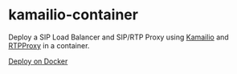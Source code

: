 # kamailio-container

Deploy a SIP Load Balancer and SIP/RTP Proxy using [Kamailio](https://github.com/kamailio/kamailio) and [RTPProxy](https://github.com/sippy/rtpproxy) in a container.

[Deploy on Docker](https://github.com/leuvataral/kamailio-container/tree/main/docker)
